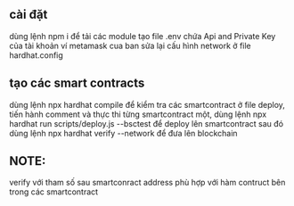## cài đặt
dùng lệnh npm i để tải các module
tạo file .env chứa Api and Private Key của tài khoản ví metamask cua ban
sửa lại cấu hình network ở file hardhat.config
## tạo các smart contracts
dùng lệnh npx hardhat compile để kiểm tra các smartcontract
ở file deploy, tiến hành comment và thực thi từng smartcontract một, dùng lệnh npx hardhat run scripts/deploy.js --bsctest để deploy lên smartcontract
sau đó dùng lệnh npx hardhat verify --network <smartcontract address> để đưa lên blockchain

## NOTE: 
verify với tham số sau smartconract address phù hợp với hàm contruct bên trong các smartcontract
